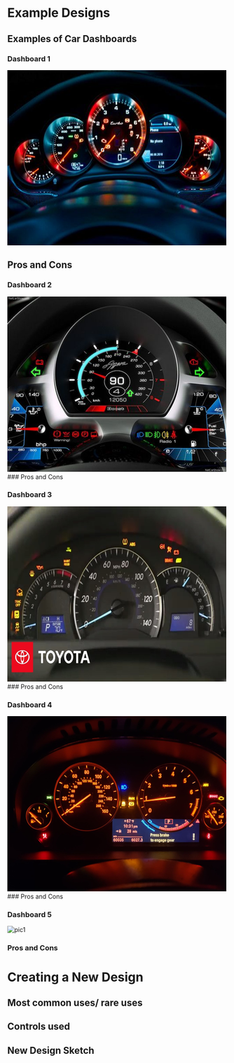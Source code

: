 # Example Designs

## Examples of Car Dashboards 
### Dashboard 1
 <img src="images2/pic1.jpeg" width="500" height="400"> 
<h2> Pros and Cons </h2>
 
### Dashboard 2
<img src="images2/pic2.jpeg" width="500" height="400">
### Pros and Cons

### Dashboard 3
<img src="images2/pic3.jpeg" width="500" height="400">
### Pros and Cons

### Dashboard 4
<img src="images2/pic4.jpeg" width="500" height="400">
### Pros and Cons

### Dashboard 5
![pic1](/images2/pic5.HEIC#left)
### Pros and Cons

# Creating a New Design

## Most common uses/ rare uses

## Controls used

## New Design Sketch
